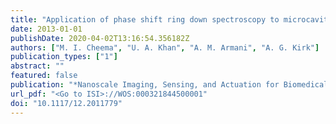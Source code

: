 ```yaml
---
title: "Application of phase shift ring down spectroscopy to microcavities for biosensing"
date: 2013-01-01
publishDate: 2020-04-02T13:16:54.356182Z
authors: ["M. I. Cheema", "U. A. Khan", "A. M. Armani", "A. G. Kirk"]
publication_types: ["1"]
abstract: ""
featured: false
publication: "*Nanoscale Imaging, Sensing, and Actuation for Biomedical Applications X*"
url_pdf: "<Go to ISI>://WOS:000321844500001"
doi: "10.1117/12.2011779"
---
```


